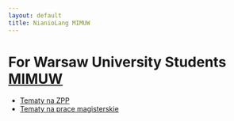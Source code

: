 ```yaml
---
layout: default
title: NianioLang MIMUW
---
```


# For Warsaw University Students [MIMUW](http://mimuw.edu.pl)

* [Tematy na ZPP](mimuw_zpp.html)
* [Tematy na prace magisterskie](mimuw_jp.html)
